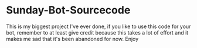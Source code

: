# Sunday-Bot-Sourcecode
 This is my biggest project I've ever done, if you like to use this code for your bot, remember to at least give credit because this takes a lot of effort and it makes me sad that it's been abandoned for now. Enjoy
